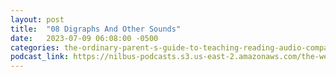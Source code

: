```yaml
---
layout: post
title:  "08 Digraphs And Other Sounds"
date:   2023-07-09 06:08:00 -0500
categories: the-ordinary-parent-s-guide-to-teaching-reading-audio-companion-to-lessons-1-26
podcast_link: https://nilbus-podcasts.s3.us-east-2.amazonaws.com/the-well-trained-mind/The%20Ordinary%20Parent's%20Guide%20to%20Teaching%20Reading,%20audio%20companion%20to%20Lessons%201-26/08%20Digraphs%20And%20Other%20Sounds.mp3
---
```


